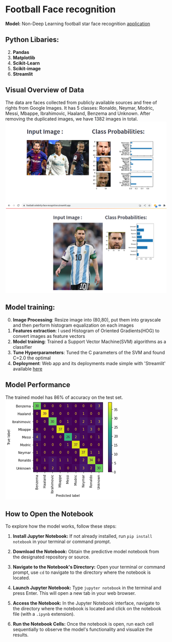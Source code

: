 # Football Face recognition

**Model:** Non-Deep Learning football star face recognition [application](https://football-celebrity-face-recognition.streamlit.app/)

## Python Libaries:
 
2. **Pandas**  
3. **Matplotlib**  
4. **Scikit-Learn**  
5. **Scikit-image**
6. **Streamlit**

## Visual Overview of Data

The data are faces collected from publicly available sources and free of rights from Google Images.
It has 5 classes: Ronaldo, Neymar, Modric, Messi, Mbappe, Ibrahimovic, Haaland, Benzema and Unknown. 
After removing the duplicated images, we have 1382 images in total.
![image](screenshoot/screenshoot1.png)
![image](screenshoot/screenshoot2.png)

## Model training:
0. **Image Processing**: Resize image into (80,80), put them into grayscale and then perform histogram equalization on each images
1. **Features extraction**: I used Histogram of Oriented Gradients(HOG) to convert images as feature vectors
2. **Model training**: Trained a Support Vector Machine(SVM) algorithms as a classifier
3. **Tune Hyperparameters**: Tuned the C parameters of the SVM and found C=2.0 the optimal
4. **Deployment**: Web app and its deployments made simple with 'Streamlit' available [here](https://football-celebrity-face-recognition.streamlit.app/)
## Model Performance
The trained model has 86% of accuracy on the test set.
![image](screenshoot/confusion_matrix.png)

## How to Open the Notebook

To explore how the model works, follow these steps:

1. **Install Jupyter Notebook:** If not already installed, run `pip install notebook` in your terminal or command prompt.

2. **Download the Notebook:** Obtain the predictive model notebook from the designated repository or source.

3. **Navigate to the Notebook's Directory:** Open your terminal or command prompt, use `cd` to navigate to the directory where the notebook is located.

4. **Launch Jupyter Notebook:** Type `jupyter notebook` in the terminal and press Enter. This will open a new tab in your web browser.

5. **Access the Notebook:** In the Jupyter Notebook interface, navigate to the directory where the notebook is located and click on the notebook file (with a `.ipynb` extension).

6. **Run the Notebook Cells:** Once the notebook is open, run each cell sequentially to observe the model's functionality and visualize the results.


